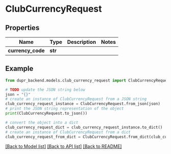 # ClubCurrencyRequest


## Properties

Name | Type | Description | Notes
------------ | ------------- | ------------- | -------------
**currency_code** | **str** |  | 

## Example

```python
from dupr_backend.models.club_currency_request import ClubCurrencyRequest

# TODO update the JSON string below
json = "{}"
# create an instance of ClubCurrencyRequest from a JSON string
club_currency_request_instance = ClubCurrencyRequest.from_json(json)
# print the JSON string representation of the object
print(ClubCurrencyRequest.to_json())

# convert the object into a dict
club_currency_request_dict = club_currency_request_instance.to_dict()
# create an instance of ClubCurrencyRequest from a dict
club_currency_request_from_dict = ClubCurrencyRequest.from_dict(club_currency_request_dict)
```
[[Back to Model list]](../README.md#documentation-for-models) [[Back to API list]](../README.md#documentation-for-api-endpoints) [[Back to README]](../README.md)


